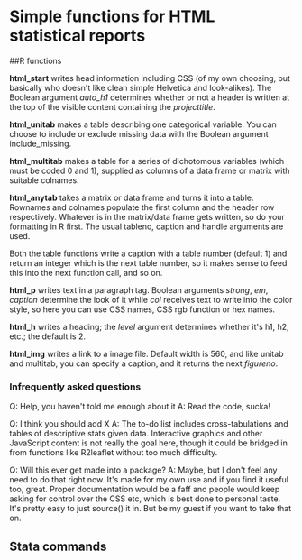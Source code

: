 # Simple functions for HTML statistical reports

##R functions

**html_start** writes head information including CSS (of my own choosing, but basically who doesn't like clean simple Helvetica and look-alikes). The Boolean argument *auto_h1* determines whether or not a header is written at the top of the visible content containing the *projecttitle*.

**html_unitab** makes a table describing one categorical variable. You can choose to include or exclude missing data with the Boolean argument include_missing.

**html_multitab** makes a table for a series of dichotomous variables (which must be coded 0 and 1), supplied as columns of a data frame or matrix with suitable colnames.

**html_anytab** takes a matrix or data frame and turns it into a table. Rownames and colnames populate the first column and the header row respectively. Whatever is in the matrix/data frame gets written, so do your formatting in R first. The usual tableno, caption and handle arguments are used.

Both the table functions write a caption with a table number (default 1) and return an integer which is the next table number, so it makes sense to feed this into the next function call, and so on.

**html_p** writes text in a paragraph tag. Boolean arguments *strong*, *em*, *caption* determine the look of it while *col* receives text to write into the color style, so here you can use CSS names, CSS rgb function or hex names.

**html_h** writes a heading; the *level* argument determines whether it's h1, h2, etc.; the default is 2.

**html_img** writes a link to a image file. Default width is 560, and like unitab and multitab, you can specify a caption, and it returns the next *figureno*.

### Infrequently asked questions

Q: Help, you haven't told me enough about it
A: Read the code, sucka!

Q: I think you should add X
A: The to-do list includes cross-tabulations and tables of descriptive stats given data. Interactive graphics and other JavaScript content is not really the goal here, though it could be bridged in from functions like R2leaflet without too much difficulty.

Q: Will this ever get made into a package?
A: Maybe, but I don't feel any need to do that right now. It's made for my own use and if you find it useful too, great. Proper documentation would be a faff and people would keep asking for control over the CSS etc, which is best done to personal taste. It's pretty easy to just source() it in. But be my guest if you want to take that on.

## Stata commands
